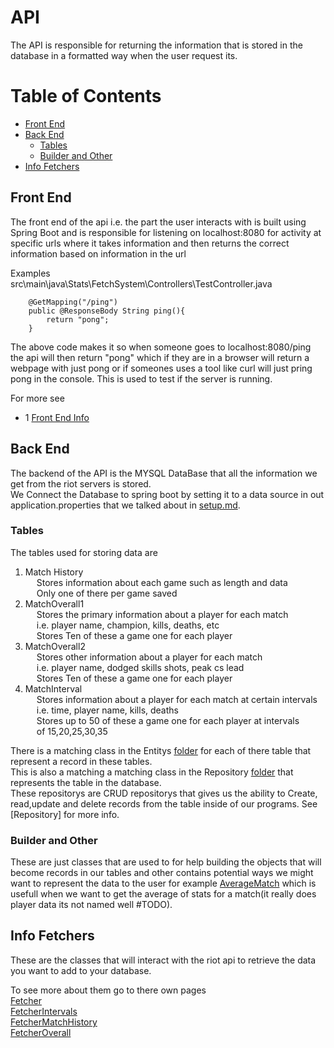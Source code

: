 # API 
The API is responsible for returning the information that is stored in the database in a formatted way when the user request its.

# Table of Contents
  * [Front End](#front-end)
  * [Back End](#back-end)
    + [Tables](#tables)
    + [Builder and Other](#builder-and-other)
  * [Info Fetchers](#info-fetchers)


## Front End 
The front end of the api i.e. the part the user interacts with is built using Spring Boot and is responsible for listening on localhost:8080 for activity at specific urls where it takes information and then returns the correct information based on information in the url

Examples <br>
src\main\java\Stats\FetchSystem\Controllers\TestController.java
```
    @GetMapping("/ping")
    public @ResponseBody String ping(){
        return "pong";
    }
```
The above code makes it so when someone goes to localhost:8080/ping the api will then return "pong" which if they are in a browser will return a webpage with just pong or if someones uses a tool like curl will just pring pong in the console. This is used to test if the server is running.

For more see
- 1 [Front End Info](./FrontEnd/info.md)

## Back End 
The backend of the API is the MYSQL DataBase that all the information we get from the riot servers is stored.<br>
We Connect the Database to spring boot by setting it to a data source in out application.properties that we talked about in [setup.md](../Setup.md). <br>
### Tables 
The tables used for storing data are 
1. Match History 
    <br>&emsp;
    Stores information about each game such as length and data
    <br>&emsp;
    Only one of there per game saved
2. MatchOverall1 
    <br>&emsp;
    Stores the primary information about a player for each match <br>&emsp; i.e. player name, champion, kills, deaths, etc
    <br>&emsp;
    Stores Ten of these a game one for each player 
3. MatchOverall2
    <br>&emsp;
    Stores other information about a player for each match 
    <br>&emsp; i.e. player name, dodged skills shots, peak cs lead
    <br>&emsp;
    Stores Ten of these a game one for each player 
3. MatchInterval
    <br>&emsp;
    Stores information about a player for each match at certain intervals 
    <br>&emsp; i.e. time, player name, kills, deaths
    <br>&emsp;
    Stores up to 50 of these a game one for each player at intervals 
    <br>&emsp; of 15,20,25,30,35

There is a matching class in the Entitys [folder](../../src/main/java/Stats/BackEnd/Entitys/) for each of there table that represent a record in these tables.<br>
This is also a matching a matching class in the Repository [folder](../../src/main/java/Stats/BackEnd/Repository/) that represents the table in the database. <br>These repositorys are CRUD repositorys that gives us the ability to Create, read,update and delete records from the table inside of our programs. See [Repository] for more info.

### Builder and Other 
These are just classes that are used to for help building the objects that will become records in our tables and other contains potential ways we might want to represent the data to the user for example [AverageMatch](../../src/main/java/Stats/BackEnd/Other/AverageMatch.java) which is usefull when we want to get the average of stats for a match(it really does player data its not  named well #TODO).

## Info Fetchers
These are the classes that will interact with the riot api to retrieve the data you want to add to your database.

To see more about them go to there own pages <br>
[Fetcher](/Docs/API/InfoFetchers/Fetcher.md) <br>
[FetcherIntervals](/Docs/API/InfoFetchers/FetcherInterval.md) <br>
[FetcherMatchHistory](/Docs/API/InfoFetchers/FetcherHistory.md) <br>
[FetcherOverall](/Docs/API/InfoFetchers/FetcherOverall.md) <br>